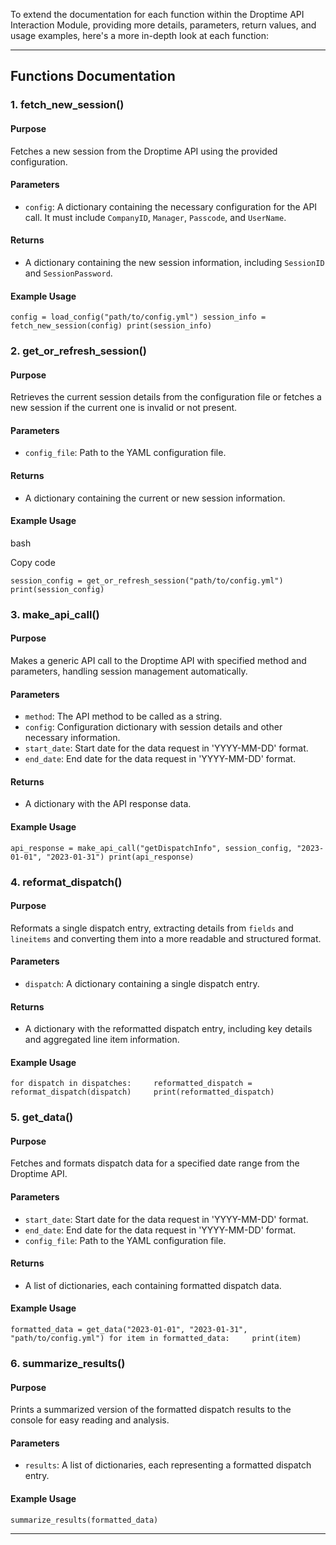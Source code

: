To extend the documentation for each function within the Droptime API Interaction Module, providing more details, parameters, return values, and usage examples, here's a more in-depth look at each function:

* * *

Functions Documentation
-----------------------

### 1\. fetch\_new\_session()

#### Purpose

Fetches a new session from the Droptime API using the provided configuration.

#### Parameters

*   `config`: A dictionary containing the necessary configuration for the API call. It must include `CompanyID`, `Manager`, `Passcode`, and `UserName`.

#### Returns

*   A dictionary containing the new session information, including `SessionID` and `SessionPassword`.

#### Example Usage

`config = load_config("path/to/config.yml") session_info = fetch_new_session(config) print(session_info)`

### 2\. get\_or\_refresh\_session()

#### Purpose

Retrieves the current session details from the configuration file or fetches a new session if the current one is invalid or not present.

#### Parameters

*   `config_file`: Path to the YAML configuration file.

#### Returns

*   A dictionary containing the current or new session information.

#### Example Usage

bash

Copy code

`session_config = get_or_refresh_session("path/to/config.yml") print(session_config)`

### 3\. make\_api\_call()

#### Purpose

Makes a generic API call to the Droptime API with specified method and parameters, handling session management automatically.

#### Parameters

*   `method`: The API method to be called as a string.
*   `config`: Configuration dictionary with session details and other necessary information.
*   `start_date`: Start date for the data request in 'YYYY-MM-DD' format.
*   `end_date`: End date for the data request in 'YYYY-MM-DD' format.

#### Returns

*   A dictionary with the API response data.

#### Example Usage

`api_response = make_api_call("getDispatchInfo", session_config, "2023-01-01", "2023-01-31") print(api_response)`

### 4\. reformat\_dispatch()

#### Purpose

Reformats a single dispatch entry, extracting details from `fields` and `lineitems` and converting them into a more readable and structured format.

#### Parameters

*   `dispatch`: A dictionary containing a single dispatch entry.

#### Returns

*   A dictionary with the reformatted dispatch entry, including key details and aggregated line item information.

#### Example Usage

`for dispatch in dispatches:     reformatted_dispatch = reformat_dispatch(dispatch)     print(reformatted_dispatch)`

### 5\. get\_data()

#### Purpose

Fetches and formats dispatch data for a specified date range from the Droptime API.

#### Parameters

*   `start_date`: Start date for the data request in 'YYYY-MM-DD' format.
*   `end_date`: End date for the data request in 'YYYY-MM-DD' format.
*   `config_file`: Path to the YAML configuration file.

#### Returns

*   A list of dictionaries, each containing formatted dispatch data.

#### Example Usage

`formatted_data = get_data("2023-01-01", "2023-01-31", "path/to/config.yml") for item in formatted_data:     print(item)`

### 6\. summarize\_results()

#### Purpose

Prints a summarized version of the formatted dispatch results to the console for easy reading and analysis.

#### Parameters

*   `results`: A list of dictionaries, each representing a formatted dispatch entry.

#### Example Usage

`summarize_results(formatted_data)`

* * *
